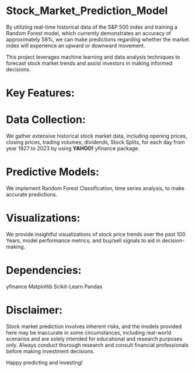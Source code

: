 # Stock_Market_Prediction_Model
 By utilizing real-time historical data of the S&amp;P 500 index and training a Random Forest model, which currently demonstrates an accuracy of approximately 58%, we can make predictions regarding whether the market index will experience an upward or downward movement.

This project leverages machine learning and data analysis techniques to forecast stock market trends and assist investors in making informed decisions.

# Key Features:

# Data Collection:
We gather extensive historical stock market data, including opening prices, closing prices, trading volumes, dividends, Stock Splits, for each day from year 1927 to 2023 by using **YAHOO!** yfinance package.

# Predictive Models:
We implement Random Forest Classification, time series analysis, to make accurate predictions.

# Visualizations:
We provide insightful visualizations of stock price trends over the past 100 Years, model performance metrics, and buy/sell signals to aid in decision-making.

# Dependencies:
yfinance
Matplotlib
Scikit-Learn
Pandas

# Disclaimer:

Stock market prediction involves inherent risks, and the models provided here may be inaccurate in some circumstances, including real-world scenarios and are solely intended for educational and research purposes only. Always conduct thorough research and consult financial professionals before making investment decisions.

Happy predicting and investing!
